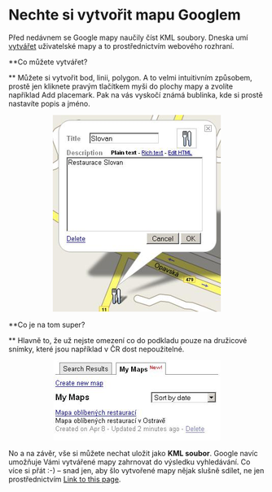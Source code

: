 <!--
title : Nechte si vytvořit mapu Googlem
author : Roman Ožana <ozana@omdesign.cz>
date : 8.4.2007 13:00:00
tags : GIS, google, mapy
-->

# Nechte si vytvořit mapu Googlem

Před nedávnem se Google mapy naučily číst KML soubory. Dneska umí [vytvářet][1] uživatelské mapy a to prostřednictvím webového rozhraní.

**Co můžete vytvářet?
  
** Můžete si vytvořit bod, linii, polygon. A to velmi intuitivním způsobem, prostě jen kliknete pravým tlačítkem myši do plochy mapy a zvolíte například Add placemark. Pak na vás vyskočí známá bublinka, kde si prostě nastavíte popis a jméno.

<p style="text-align: center">
  <img width="330" height="387" src="slovan.jpg" />
</p>

**Co je na tom super?
  
** Hlavně to, že už nejste omezení co do podkladu pouze na družicové snímky, které jsou například v ČR dost nepoužitelné.

<p style="text-align: center">
  <img width="328" height="157" title="Ukázka MyMaps" alt="Ukázka MyMaps" src="mymaps.jpg" />
</p>

No a na závěr, vše si můžete nechat uložit jako **KML soubor**. Google navíc umožňuje Vámi vytvářené mapy zahrnovat do výsledku vyhledávání. Co více si přát :-) &#8211; snad jen, aby šlo vytvořené mapy nějak slušně sdílet, ne jen prostřednictvím [Link to this page][2].

 [1]: http://maps.google.com/help/maps/userguide/index.html "Map-making: So easy a caveman could do it"
 [2]: http://www.google.com/maps/ms?f=q&hl=cs&layer=&ie=UTF8&om=1&z=17&msid=101852598672093221800.00000111d1440659ccb6f&msa=0 "Odkaz na vytvořenou mapu restaurací"